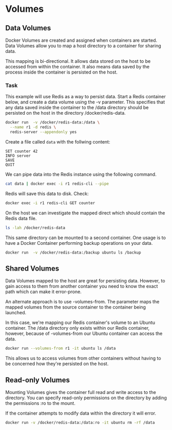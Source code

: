 # Volumes

## Data Volumes

Docker Volumes are created and assigned when containers are started. Data Volumes 
allow you to map a host directory to a container for sharing data.

This mapping is bi-directional. It allows data stored on the host to be accessed 
from within the container. It also means data saved by the process inside the 
container is persisted on the host.

### Task
This example will use Redis as a way to persist data. Start a Redis container 
below, and create a data volume using the -v parameter. This specifies that 
any data saved inside the container to the /data directory should be persisted on 
the host in the directory /docker/redis-data.

```bash
docker run  -v /docker/redis-data:/data \
  --name r1 -d redis \
  redis-server --appendonly yes
```

Create a file called `data` with the follwing content:
```
SET counter 42
INFO server
SAVE
QUIT
```  

We can pipe data into the Redis instance using the following command.
```bash
cat data | docker exec -i r1 redis-cli --pipe
```

Redis will save this data to disk. Check:
```bash
docker exec -i r1 redis-cli GET counter
```

On the host we can investigate the mapped direct which should contain the Redis data file.
```bash
ls -lah /docker/redis-data
```

This same directory can be mounted to a second container. One usage is to have a 
Docker Container performing backup operations on your data.
```bash
docker run  -v /docker/redis-data:/backup ubuntu ls /backup
```

## Shared Volumes

Data Volumes mapped to the host are great for persisting data. However, to gain 
access to them from another container you need to know the exact path which can 
make it error-prone.

An alternate approach is to use -volumes-from. The parameter maps the mapped 
volumes from the source container to the container being launched.

In this case, we're mapping our Redis container's volume to an Ubuntu container. 
The /data directory only exists within our Redis container, however, because of 
-volumes-from our Ubuntu container can access the data.

```bash
docker run --volumes-from r1 -it ubuntu ls /data
```

This allows us to access volumes from other containers without having to be concerned how they're persisted on the host.

## Read-only Volumes
Mounting Volumes gives the container full read and write access to the directory. You can specify read-only permissions on the directory by adding the permissions :ro to the mount.

If the container attempts to modify data within the directory it will error.

```bash
docker run -v /docker/redis-data:/data:ro -it ubuntu rm -rf /data
```